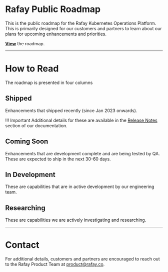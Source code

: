 # Rafay Public Roadmap
This is the public roadmap for the Rafay Kubernetes Operations Platform. This is primarily designed for our customers and partners to learn about our plans for upcoming enhancements and priorities. 

**[View](https://github.com/orgs/RafaySystems/projects/3/views/1)** the roadmap. 

--- 

# How to Read 
The roadmap is presented in four columns

## Shipped
Enhancements that shipped recently (since Jan 2023 onwards). 

!!! Important
    Additional details for these are available in the [Release Notes](https://docs.rafay.co/releasenotes/overview/) section of our documentation. 

## Coming Soon
Enhancements that are development complete and are being tested by QA. These are expected to ship in the next 30-60 days. 

## In Development 
These are capabilities that are in active development by our engineering team. 

## Researching
These are capabilities we are actively investigating and researching. 

---

# Contact 
For additional details, customers and partners are encouraged to reach out to the Rafay Product Team at product@rafay.co.
